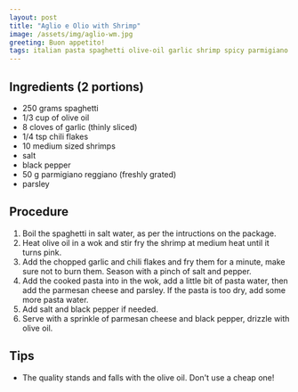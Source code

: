 ```yaml
---
layout: post
title: "Aglio e Olio with Shrimp"
image: /assets/img/aglio-wm.jpg
greeting: Buon appetito!
tags: italian pasta spaghetti olive-oil garlic shrimp spicy parmigiano
---
```


## Ingredients (2 portions)

 - 250 grams spaghetti
 - 1/3 cup of olive oil
 - 8 cloves of garlic (thinly sliced)
 - 1/4 tsp chili flakes
 - 10 medium sized shrimps
 - salt
 - black pepper
 - 50 g parmigiano reggiano (freshly grated)
 - parsley
 
## Procedure

1. Boil the spaghetti in salt water, as per the intructions on the package.
1. Heat olive oil in a wok and stir fry the shrimp at medium heat until it turns pink.
1. Add the chopped garlic and chili flakes and fry them for a minute, make sure not to burn them. Season with a pinch of salt and pepper.
1. Add the cooked pasta into in the wok, add a little bit of pasta water, then add the parmesan cheese and parsley. If the pasta is too dry, add some more pasta water.
1. Add salt and black pepper if needed.
1. Serve with a sprinkle of parmesan cheese and black pepper, drizzle with olive oil.

## Tips

 - The quality stands and falls with the olive oil. Don't use a cheap one!
